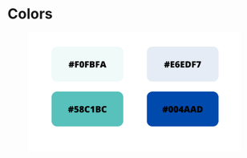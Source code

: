 # Colors

<figure><img src="../.gitbook/assets/image.png" alt=""><figcaption></figcaption></figure>
